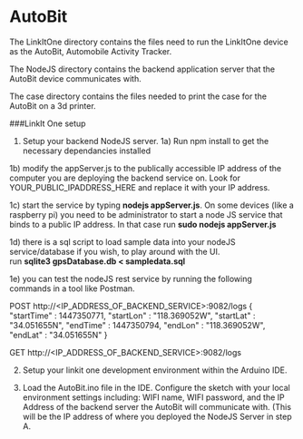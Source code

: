 # AutoBit

The LinkItOne directory contains the files need to run the LinkItOne device as the AutoBit, Automobile Activity Tracker.

The NodeJS directory contains the backend application server that the AutoBit device communicates with.

The case directory contains the files needed to print the case for the AutoBit on a 3d printer.

###LinkIt One setup
1) Setup your backend NodeJS server.
  1a)  Run npm install to get the necessary dependancies installed
  
  1b) modify the appServer.js to the publically accessible IP address of the computer you are deploying the backend service
  on.  Look for YOUR_PUBLIC_IPADDRESS_HERE and replace it with your IP address.
  
  1c) start the service by typing <B>nodejs appServer.js</B>.   On some devices (like a raspberry pi) you need to be administrator 
  to start a node JS service that binds to a public IP address.  In that case run <B>sudo nodejs appServer.js</B>
  
  1d) there is a sql script to load sample data into your nodeJS service/database if you wish, to play around with the UI.   
  run <B>sqlite3 gpsDatabase.db < sampledata.sql</B>

  1e) you can test the nodeJS rest service by running the following commands in a tool like Postman.
  
  POST http://<IP_ADDRESS_OF_BACKEND_SERVICE>:9082/logs
  { "startTime" : 1447350771, "startLon" : "118.369052W", "startLat" : "34.051655N", "endTime" : 1447350794, "endLon" : "118.369052W", "endLat" : "34.051655N" }

  GET http://<IP_ADDRESS_OF_BACKEND_SERVICE>:9082/logs


2) Setup your linkit one development environment within the Arduino IDE.

3) Load the AutoBit.ino file in the IDE.   Configure the sketch with your local environment settings including:  WIFI name,
WIFI password, and the IP Address of the backend server the AutoBit will communicate with.  (This will be the IP address
of where you deployed the NodeJS Server in step A.
